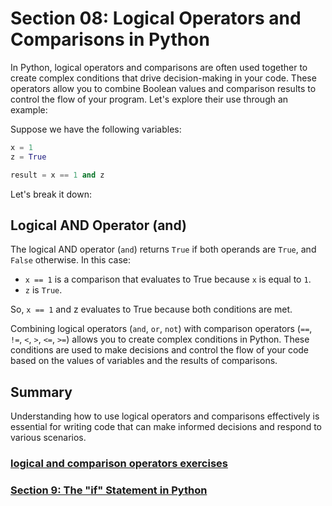 # Section 08: Logical Operators and Comparisons in Python

In Python, logical operators and comparisons are often used together to create complex conditions that drive
decision-making in your code. These operators allow you to combine Boolean values and comparison results to control the
flow of your program. Let's explore their use through an example:

Suppose we have the following variables:

```python
x = 1
z = True

result = x == 1 and z
```

Let's break it down:

## Logical AND Operator (and)

The logical AND operator (`and`) returns `True` if both operands are `True`, and `False` otherwise. In this case:

* `x == 1` is a comparison that evaluates to True because `x` is equal to `1`.
* `z` is `True`.

So, `x == 1` and z evaluates to True because both conditions are met.

Combining logical operators (`and`, `or`, `not`) with comparison operators (`==`, `!=`, `<`, `>`, `<=`, `>=`) allows you
to create complex
conditions in Python. These conditions are used to make decisions and control the flow of your code based on the values
of variables and the results of comparisons.

## Summary

Understanding how to use logical operators and comparisons effectively is essential for writing code that can make
informed decisions and respond to various scenarios.

### [logical and comparison operators exercises][1]
### [Section 9: The "if" Statement in Python][2]


[1]: ../python_exercises/08_logical_and_comparision_operators.py
[2]: ./09_if_statement.md